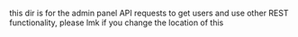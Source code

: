 this dir is for the admin panel API requests to get users and use other REST functionality, please lmk if you change the location of this